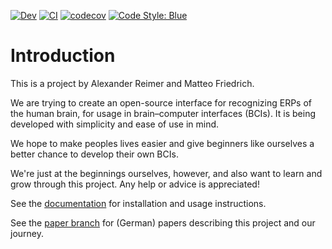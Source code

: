 [comment]: <> "LTeX: language=en-US"

[![Dev](https://img.shields.io/badge/docs-dev-blue.svg)](https://AR102.github.io/Interpreting-EEG-with-AI/dev/)
[![CI](https://github.com/AR102/Interpreting-EEG-with-AI/actions/workflows/CI.yml/badge.svg?branch=refactor)](https://github.com/AR102/Interpreting-EEG-with-AI/actions/workflows/CI.yml)
[![codecov](https://codecov.io/gh/AR102/Interpreting-EEG-with-AI/branch/refactor/graph/badge.svg?token=YA9DXVHWU8)](https://codecov.io/gh/AR102/Interpreting-EEG-with-AI)
[![Code Style:
Blue](https://img.shields.io/badge/code%20style-blue-4495d1.svg)](https://github.com/invenia/BlueStyle)

# Introduction

This is a project by Alexander Reimer and Matteo Friedrich.

We are trying to create an open-source interface for recognizing ERPs of the human brain,
for usage in brain–computer interfaces (BCIs). It is being developed with  simplicity and
ease of use in mind.

We hope to make peoples lives easier and give beginners like ourselves a better chance to
develop their own BCIs.

We're just at the beginnings ourselves, however, and also want to learn and grow through
this project. Any help or advice is appreciated!

See the [documentation](https://AR102.github.io/Interpreting-EEG-with-AI/) for installation
and usage instructions.

See the [paper branch](https://github.com/AR102/Interpreting-EEG-with-AI/tree/paper) for
(German) papers describing this project and our journey.
